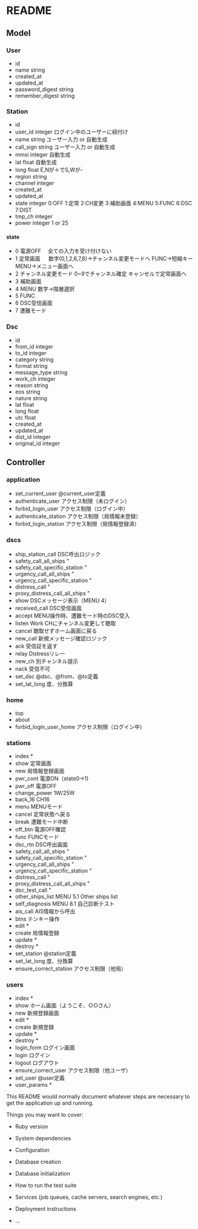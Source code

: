 # README

## Model

### User
- id
- name string
- created_at
- updated_at
- password_digest string
- remember_digest string

### Station
- id
- user_id   integer ログイン中のユーザーに紐付け
- name      string ユーザー入力 or 自動生成
- call_sign string ユーザー入力 or 自動生成
- mmsi      integer 自動生成
- lat       float 自動生成
- long      float E,Nが＋でS,Wが-
- region    string
- channel   integer
- created_at
- updated_at
- state     integer 0:OFF 1:定常 2:CH変更 3:補助画面 4:MENU 5:FUNC 6:DSC 7:DIST
- tmp_ch    integer
- power     integer 1 or 25

#### state
- 0 電源OFF　            全ての入力を受け付けない
- 1 定常画面 　          数字(0,1,2,6,7,8)→チャンネル変更モードへ FUNC→短縮キー MENU→メニュー画面へ
- 2 チャンネル変更モード   0~9でチャンネル確定 キャンセルで定常画面へ
- 3 補助画面
- 4 MENU 数字→階層選択
- 5 FUNC
- 6 DSC受信画面
- 7 遭難モード

### Dsc
- id
- from_id      integer
- to_id        integer
- category     string
- format       string
- message_type string
- work_ch      integer
- reason       string
- eos          string
- nature       string
- lat          float
- long         float
- utc          float
- created_at
- updated_at
- dist_id      integer
- original_id  integer


## Controller

### application
- set_current_user     @current_user定義
- authenticate_user    アクセス制限（未ログイン）
- forbid_login_user    アクセス制限（ログイン中）
- authenticate_station アクセス制限（局情報未登録）
- forbid_login_station アクセス制限（局情報登録済）


### dscs
- ship_station_call             DSC呼出ロジック
- safety_call_all_ships         "
- safety_call_specific_station  "
- urgency_call_all_ships        "
- urgency_call_specific_station "
- distress_call                 "
- proxy_distress_call_all_ships "
- show                          DSCメッセージ表示（MENU 4）
- received_call                 DSC受信画面
- accept                        MENU操作時、遭難モード時のDSC受入
- listen                        Work CHにチャンネル変更して聴取
- cancel                        聴取せずホーム画面に戻る
- new_call                      新規メッセージ確認ロジック
- ack                           受信証を返す
- relay                         Distressリレー
- new_ch                        別チャンネル提示
- nack                          受信不可
- set_dsc                       @dsc、@from、@to定義
- set_lat_long                  度、分換算


### home
- top
- about
- forbid_login_user_home アクセス制限（ログイン中）


### stations
- index                         *
- show                          定常画面
- new                           局情報登録画面
- pwr_cont                      電源ON（state0→1)
- pwr_off                       電源OFF
- change_power                  1W/25W
- back_16                       CH16
- menu                          MENUモード
- cancel                        定常状態へ戻る
- break                         遭難モード中断
- off_btn                       電源OFF確認
- func                          FUNCモード
- dsc_rtn                       DSC呼出画面
- safety_call_all_ships         "
- safety_call_specific_station  "
- urgency_call_all_ships        "
- urgency_call_specific_station "
- distress_call                 "
- proxy_distress_call_all_ships "
- dsc_test_call                 "
- other_ships_list              MENU 5.1 Other ships list
- self_diagnosis                MENU 8.1 自己診断テスト
- ais_call                      AIS情報から呼出
- btns                          テンキー操作
- edit                          *
- create                        局情報登録
- update                        *
- destroy                       *
- set_station                   @station定義
- set_lat_long                  度、分換算
- ensure_correct_station        アクセス制限（他局）


### users
- index               *
- show                ホーム画面（ようこそ、○○さん）
- new                 新規登録画面
- edit                *
- create              新規登録
- update              *
- destroy             *
- login_form          ログイン画面
- login               ログイン
- logout              ログアウト
- ensure_correct_user アクセス制限（他ユーザ）
- set_user            @user定義
- user_params         *



This README would normally document whatever steps are necessary to get the
application up and running.

Things you may want to cover:

* Ruby version

* System dependencies

* Configuration

* Database creation

* Database initialization

* How to run the test suite

* Services (job queues, cache servers, search engines, etc.)

* Deployment instructions

* ...
